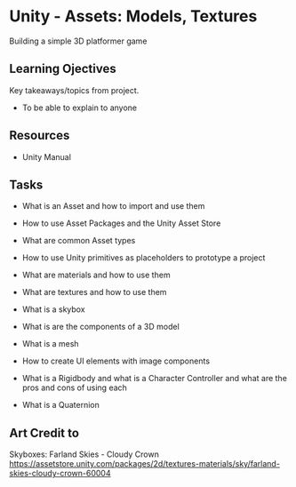 # Unity - Assets: Models, Textures

Building a simple 3D platformer game

## Learning Ojectives

Key takeaways/topics from project.

* To be able to explain to anyone

## Resources

* Unity Manual

## Tasks

* What is an Asset and how to import and use them

* How to use Asset Packages and the Unity Asset Store

* What are common Asset types

* How to use Unity primitives as placeholders to prototype a project

* What are materials and how to use them

* What are textures and how to use them

* What is a skybox

* What is are the components of a 3D model

* What is a mesh

* How to create UI elements with image components

* What is a Rigidbody and what is a Character Controller and what are the pros and cons of using each

* What is a Quaternion

## Art Credit to

Skyboxes: Farland Skies - Cloudy Crown <https://assetstore.unity.com/packages/2d/textures-materials/sky/farland-skies-cloudy-crown-60004>
